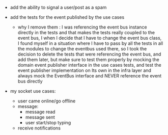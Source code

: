 - add the ability to signal a user/post as a spam

- add the tests for the event published by the use cases
    - why I remove them : I was referencing the event bus instance directly in the tests and that makes the tests really
      coupled to the event bus, I when I decide that I have to change the event bus class, I found myself in a
      situation where I have to pass by all the tests in all the modules to change the eventbus used there, so I took
      the decision to delete the tests that were referencing the event bus, and add them later, but make sure to
      test them properly by mocking the domain event publisher interface in the use cases tests, and test the event
      publisher implementation on Its own in the infra layer and always mock the EventBus interface and NEVER reference
      the event bus directly


- my socket use cases:
    - user came online/go offline
    - message:
        - message read
        - message sent
        - user start/stop typing
    - receive notifications
